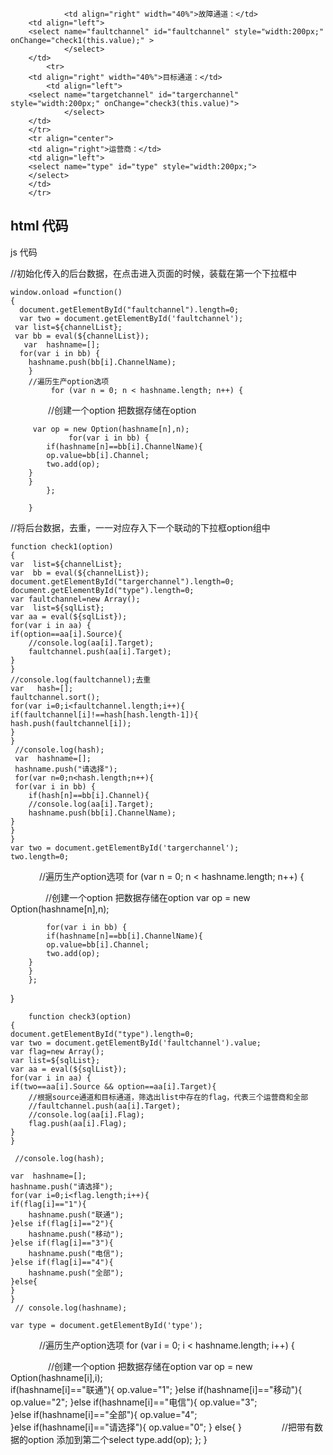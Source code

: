                 <td align="right" width="40%">故障通道：</td>
		<td align="left">
		<select name="faultchannel" id="faultchannel" style="width:200px;" onChange="check1(this.value);" >
                </select> 
		</td>
    		<tr>
		<td align="right" width="40%">目标通道：</td>
	      	<td align="left">
		<select name="targetchannel" id="targerchannel" style="width:200px;" onChange="check3(this.value)"> 
                </select> 
		</td>
		</tr>
		<tr align="center">
		<td align="right">运营商：</td>
		<td align="left">
		<select name="type" id="type" style="width:200px;">
		</select> 
		</td>
		</tr>

html  代码
----------------------------------------------------------------------------------------------------------------------------------------
js    代码


//初始化传入的后台数据，在点击进入页面的时候，装载在第一个下拉框中	

	window.onload =function()
	{
 	  document.getElementById("faultchannel").length=0;
 	  var two = document.getElementById('faultchannel');
  	 var list=${channelList};
  	 var bb = eval(${channelList});
	   var  hashname=[];
 	  for(var i in bb) {
   		hashname.push(bb[i].ChannelName);
		}
		//遍历生产option选项
     	  	 for (var n = 0; n < hashname.length; n++) {
　　　	    　//创建一个option 把数据存储在option 
    	        	
		 var op = new Option(hashname[n],n);           
            	 for(var i in bb) {
   			if(hashname[n]==bb[i].ChannelName){
   			op.value=bb[i].Channel;
   			two.add(op);
   		}
		}		
        	};
   
		}



//将后台数据，去重，一一对应存入下一个联动的下拉框option组中

	function check1(option)
	{
	var  list=${channelList};
	var  bb = eval(${channelList});
	document.getElementById("targerchannel").length=0;
	document.getElementById("type").length=0;
	var faultchannel=new Array();
	var  list=${sqlList};
	var aa = eval(${sqlList});
	for(var i in aa) {
   	if(option==aa[i].Source){
   		//console.log(aa[i].Target);
   		faultchannel.push(aa[i].Target);
   	}
	}	
	//console.log(faultchannel);去重
	var   hash=[];
	faultchannel.sort();
	for(var i=0;i<faultchannel.length;i++){
	if(faultchannel[i]!==hash[hash.length-1]){
	hash.push(faultchannel[i]);
	}
	}
 	 //console.log(hash);
 	 var  hashname=[];
 	 hashname.push("请选择");
 	 for(var n=0;n<hash.length;n++){
 	 for(var i in bb) {
   		if(hash[n]==bb[i].Channel){
   		//console.log(aa[i].Target);
   		hashname.push(bb[i].ChannelName);
   	}
	}
	}	
 	var two = document.getElementById('targerchannel');
 	two.length=0; 
　　　  //遍历生产option选项
        for (var n = 0; n < hashname.length; n++) {

　　　　//创建一个option 把数据存储在option 
            var op = new Option(hashname[n],n);
            
            for(var i in bb) {
   			if(hashname[n]==bb[i].ChannelName){
   			op.value=bb[i].Channel;
   			two.add(op);
   		}
		}		
        };
}

                
		
		
    	function check3(option)
	{	
	document.getElementById("type").length=0;
	var two = document.getElementById('faultchannel').value;
	var flag=new Array();
	var list=${sqlList};
	var aa = eval(${sqlList});
	for(var i in aa) {
   	if(two==aa[i].Source && option==aa[i].Target){
   		//根据source通道和目标通道，筛选出list中存在的flag，代表三个运营商和全部
   		//faultchannel.push(aa[i].Target);
   		//console.log(aa[i].Flag);
   		flag.push(aa[i].Flag);  		
   	}
	}	
	
 	 //console.log(hash);
 	 
 	var  hashname=[];
 	hashname.push("请选择");
 	for(var i=0;i<flag.length;i++){
	if(flag[i]=="1"){
		hashname.push("联通");
	}else if(flag[i]=="2"){
		hashname.push("移动");
	}else if(flag[i]=="3"){
		hashname.push("电信");
	}else if(flag[i]=="4"){
		hashname.push("全部");
	}else{
	}
	}
 	 // console.log(hashname);
 	 
 	var type = document.getElementById('type');
　　　	//遍历生产option选项
        for (var i = 0; i < hashname.length; i++) {

　　　　	//创建一个option 把数据存储在option 
            var op = new Option(hashname[i],i);			
		if(hashname[i]=="联通"){
		op.value="1";
		}else if(hashname[i]=="移动"){
		op.value="2";
		}else if(hashname[i]=="电信"){
		op.value="3";			
		}else if(hashname[i]=="全部"){
		op.value="4";			
		}else if(hashname[i]=="请选择"){
		op.value="0";
		}
		else{			}
　　　　	//把带有数据的option 添加到第二个select
            type.add(op);
        };
	}		
